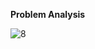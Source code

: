**Problem Analysis**

![8](https://github.com/SWEG-2015EC-Batch/Code-Warrior/assets/149209819/7b3c0452-fec8-42b7-aa07-8975e2a39d29)
